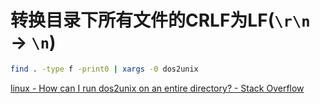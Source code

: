 # 转换目录下所有文件的CRLF为LF(`\r\n` $\to$ `\n`)

```bash
find . -type f -print0 | xargs -0 dos2unix
```

[linux - How can I run dos2unix on an entire directory? - Stack Overflow][1]

[1]:https://stackoverflow.com/questions/11929461/how-can-i-run-dos2unix-on-an-entire-directory
